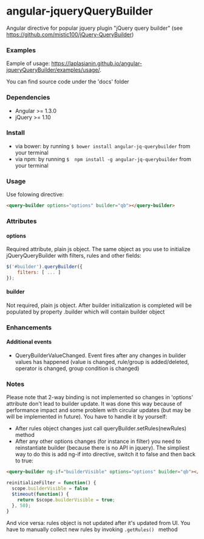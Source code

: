 # angular-jqueryQueryBuilder

Angular directive for popular jquery plugin "jQuery query builder" (see https://github.com/mistic100/jQuery-QueryBuilder)

### Examples
Eample of usage:
https://laplasianin.github.io/angular-jqueryQueryBuilder/examples/usage/.

You can find source code under the 'docs' folder

### Dependencies
 * Angular >= 1.3.0
 * jQuery >= 1.10
 
### Install
 
 - via bower: by running `$ bower install angular-jq-querybuilder` from your terminal
 - via npm: by running `$  npm install -g angular-jq-querybuilder` from your terminal
 
### Usage

Use folowing directive:

```html
<query-builder options="options" builder="qb"></query-builder>
```

### Attributes

#### options
Required attribute, plain js object. The same object as you use to initialize jQueryQueryBuilder with filters, rules and other fields: 
```js
$('#builder').queryBuilder({
    filters: [ ... ]
});
```

#### builder
Not required, plain js object. After builder initialization is completed will be populated by property .builder which will contain builder object

### Enhancements

#### Additional events
- QueryBuilderValueChanged. Event fires after any changes in builder values has happened (value is changed, rule/group is added/deleted, operator is changed, group condition is changed)

### Notes

Please note that 2-way binding is not implemented so changes in 'options' attribute don't lead to builder update. It was done this way because of performance impact and some problem with circular updates (but may be will be implemented in future).
You have to handle it by yourself:

- After rules object changes just call queryBuilder.setRules(newRules) method
- After any other options changes (for instance in filter) you need to reinstantiate builder (because there is no API in jquery). The simpliest way to do this is add ng-if into directive, switch it to false and then back to true:

```html
<query-builder ng-if="builderVisible" options="options" builder="qb"></query-builder>
```

```js
reinitializeFilter = function() {
  scope.builderVisible = false
  $timeout(function() {
    return $scope.builderVisible = true;
  }, 50);  
}
```

And vice versa: rules object is not updated after it's updated from UI. You have to manually collect new rules by invoking ``` .getRules()  ``` method
